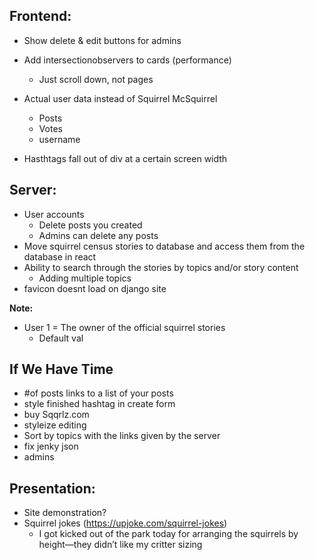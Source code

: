 ## **Frontend:**

-   Show delete & edit buttons for admins
-   Add intersectionobservers to cards (performance)
    - Just scroll down, not pages
-   Actual user data instead of Squirrel McSquirrel

    -   Posts
    -   Votes
    -   username

-   Hasthtags fall out of div at a certain screen width

## **Server:**

-   User accounts
    -   Delete posts you created
    -   Admins can delete any posts
-   Move squirrel census stories to database and access them from the database in react
-   Ability to search through the stories by topics and/or story content
    -   Adding multiple topics
-   favicon doesnt load on django site

**Note:**

-   User 1 = The owner of the official squirrel stories
    -   Default val

## **If We Have Time**

-   #of posts links to a list of your posts
-   style finished hashtag in create form
-   buy Sqqrlz.com
-   styleize editing
-   Sort by topics with the links given by the server
-   fix jenky json
-   admins

## **Presentation:**

-   Site demonstration?
-   Squirrel jokes (https://upjoke.com/squirrel-jokes)
    -   I got kicked out of the park today for arranging the squirrels by height—they didn’t like my critter sizing
